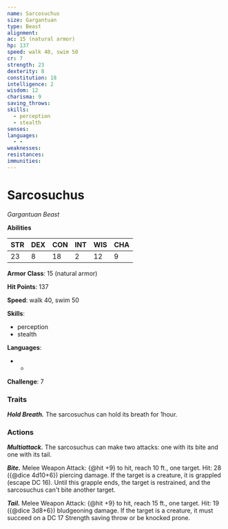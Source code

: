```yaml
---
name: Sarcosuchus
size: Gargantuan
type: Beast
alignment: 
ac: 15 (natural armor)
hp: 137
speed: walk 40, swim 50
cr: 7
strength: 23
dexterity: 8
constitution: 18
intelligence: 2
wisdom: 12
charisma: 9
saving_throws:
skills:
  - perception
  - stealth
senses: 
languages:
  - -
weaknesses:
resistances:
immunities:
---
```


# Sarcosuchus

*Gargantuan Beast*

**Abilities**

| STR | DEX | CON | INT | WIS | CHA |
| --- | --- | --- | --- | --- | --- |
| 23 | 8 | 18 | 2 | 12 | 9 |

**Armor Class**: 15 (natural armor)

**Hit Points**: 137

**Speed**: walk 40, swim 50

**Skills**:
  - perception
  - stealth

**Languages**:
  - -

**Challenge**: 7

### Traits
***Hold Breath.*** The sarcosuchus can hold its breath for 1hour.

### Actions
***Multiattack.*** The sarcosuchus can make two attacks: one with its bite and one with its tail.

***Bite.*** Melee Weapon Attack: {@hit +9} to hit, reach 10 ft., one target. Hit: 28 ({@dice 4d10+6}) piercing damage. If the target is a creature, it is grappled (escape DC 16). Until this grapple ends, the target is restrained, and the sarcosuchus can't bite another target.

***Tail.*** Melee Weapon Attack: {@hit +9} to hit, reach 15 ft., one target. Hit: 19 ({@dice 3d8+6}) bludgeoning damage. If the target is a creature, it must succeed on a DC 17 Strength saving throw or be knocked prone.

